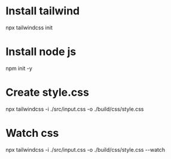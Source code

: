 # Install tailwind
npx tailwindcss init<br>

# Install node js
npm init -y<br>


# Create style.css
npx tailwindcss -i ./src/input.css -o ./build/css/style.css<br>

# Watch css
npx tailwindcss -i ./src/input.css -o ./build/css/style.css --watch



